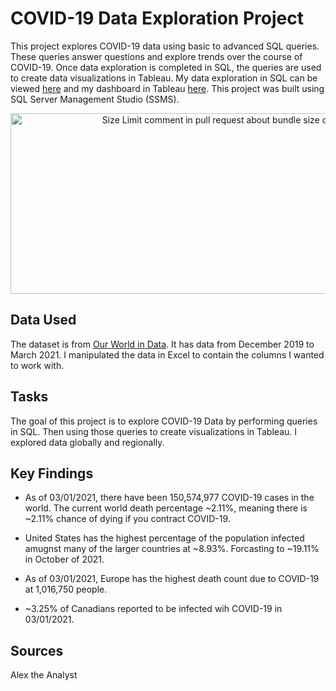 # COVID-19 Data Exploration Project

This project explores COVID-19 data using basic to advanced SQL queries. These queries answer questions and explore trends over the course of COVID-19. Once data exploration is completed in SQL, the queries are used to create data visualizations in Tableau. My data exploration in SQL can be viewed <a href= "https://github.com/KyleGFalk/DataExplorationProject/blob/main/Covid-19%20Data%20Exploration%20Project.sql">here</a> and my dashboard in Tableau <a href= "https://public.tableau.com/app/profile/kyle4763/viz/CovidDashboard_16752675155180/Dashboard1">here</a>. This project was built using SQL Server Management Studio (SSMS).

</p>

<p align="center">
<img src="https://nccid.ca/wp-content/uploads/sites/2/2020/06/iStock-1203426591-scaled.jpg"
  alt="Size Limit comment in pull request about bundle size changes"
  width="686" height="289">
</p>
  </a>
</p>

[GitHub action]: https://github.com/andresz1/size-limit-action
[Statoscope]:    https://github.com/statoscope/statoscope
[cult-img]:      http://cultofmartians.com/assets/badges/badge.svg
[cult]:          http://cultofmartians.com/tasks/size-limit-config.html

## Data Used

The dataset is from <a href= "https://ourworldindata.org/covid-deaths">Our World in Data</a>. It has data from December 2019 to March 2021. I manipulated the data in Excel to contain the columns I wanted to work with.

## Tasks

The goal of this project is to explore COVID-19 Data by performing queries in SQL. Then using those queries to create visualizations in Tableau. I explored data globally and regionally.


## Key Findings

* As of 03/01/2021, there have been 150,574,977 COVID-19 cases in the world. The current world death percentage ~2.11%, meaning there is ~2.11% chance of dying if you contract COVID-19.

* United States has the highest percentage of the population infected amugnst many of the larger countries at ~8.93%. Forcasting to ~19.11% in October of 2021.
* As of 03/01/2021, Europe has the highest death count due to COVID-19 at 1,016,750 people.
* ~3.25% of Canadians reported to be infected wih COVID-19 in 03/01/2021.   
  
## Sources

Alex the Analyst
